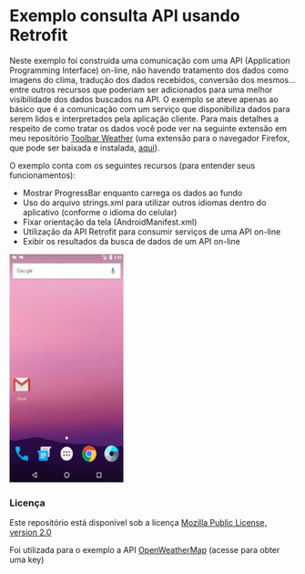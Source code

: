 # Exemplo consulta API usando Retrofit

Neste exemplo foi construída uma comunicação com uma API (Application Programming Interface) on-line, não havendo tratamento dos dados como imagens do clima, tradução dos dados recebidos, conversão dos mesmos… entre outros recursos que poderiam ser adicionados para uma melhor visibilidade dos dados buscados na API. O exemplo se ateve apenas ao básico que é a comunicação com um serviço que disponibiliza dados para serem lidos e interpretados pela aplicação cliente. Para mais detalhes a respeito de como tratar os dados você pode ver na seguinte extensão em meu repositório <a href=“https://github.com/jhonatasrm/toolbar-weather”>Toolbar Weather</a> (uma extensão para o navegador Firefox, que pode ser baixada e instalada, <a href=“https://addons.mozilla.org/en-US/firefox/addon/toolbar-weather/”>aqui</a>).

O exemplo conta com os seguintes recursos (para entender seus funcionamentos):

* Mostrar ProgressBar enquanto carrega os dados ao fundo
* Uso do arquivo strings.xml para utilizar outros idiomas dentro do aplicativo (conforme o idioma do celular)
* Fixar orientação da tela (AndroidManifest.xml)
* Utilização da API Retrofit para consumir serviços de uma API on-line 
* Exibir os resultados da busca de dados de um API on-line


<img src="screenRecord.gif" alt="screenRecord" width="200" height="400"/>

### Licença
Este repositório está disponível sob a licença [Mozilla Public License, version 2.0](https://github.com/jhonatasrm/exemplo-consulta-API-usando-Retrofit/blob/master/LICENSE)


Foi utilizada para o exemplo a API <a href=“https://openweathermap.org”>OpenWeatherMap</a> (acesse para obter uma key)
